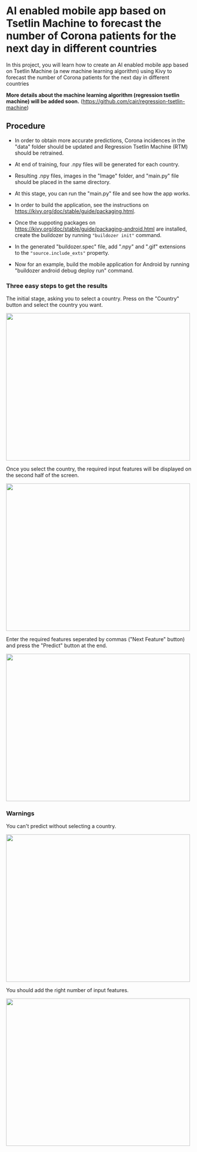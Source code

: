 # AI enabled mobile app based on Tsetlin Machine to forecast the number of Corona patients for the next day in different countries
In this project, you will learn how to create an AI enabled mobile app based on Tsetlin Machine (a new machine learning algorithm) using Kivy to forecast the number of Corona patients for the next day in different countries

**More details about the machine learning algorithm (regression tsetlin machine) will be added soon.**
(https://github.com/cair/regression-tsetlin-machine)

## Procedure

* In order to obtain more accurate predictions, Corona incidences in the "data" folder should be updated and Regression Tsetlin Machine (RTM) should be retrained.

* At end of training, four .npy files will be generated for each country.

* Resulting .npy files, images in the "Image" folder, and "main.py" file should be placed in the same directory.

* At this stage, you can run the "main.py" file and see how the app works.

* In order to build the application, see the instructions on https://kivy.org/doc/stable/guide/packaging.html.

* Once the suppoting packages on https://kivy.org/doc/stable/guide/packaging-android.html are installed, create the buildozer by running ``` "buildozer init" ``` command.

* In the generated "buildozer.spec" file, add ".npy" and ".gif" extensions to the ``` "source.include_exts" ``` property. 

* Now for an example, build the mobile application for Android by running "buildozer android debug deploy run" command.

### Three easy steps to get the results

The initial stage, asking you to select a country. Press on the "Country" button and select the country you want.

<img src="https://github.com/DarshanaAbeyrathna/AI-enabled-mobile-app-based-on-Tsetlin-Machine/blob/master/start.PNG" width="500" height="400">

Once you select the country, the required input features will be displayed on the second half of the screen.

<img src="https://github.com/DarshanaAbeyrathna/AI-enabled-mobile-app-based-on-Tsetlin-Machine/blob/master/first.PNG" width="500" height="400">

Enter the required features seperated by commas ("Next Feature" button) and press the "Predict" button at the end.

<img src="https://github.com/DarshanaAbeyrathna/AI-enabled-mobile-app-based-on-Tsetlin-Machine/blob/master/results.PNG" width="500" height="400">

### Warnings

You can't predict without selecting a country.

<img src="https://github.com/DarshanaAbeyrathna/AI-enabled-mobile-app-based-on-Tsetlin-Machine/blob/master/warning1.PNG" width="500" height="400">

You should add the right number of input features.

<img src="https://github.com/DarshanaAbeyrathna/AI-enabled-mobile-app-based-on-Tsetlin-Machine/blob/master/warning2.PNG" width="500" height="400">
